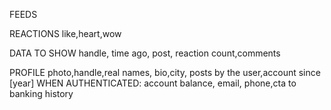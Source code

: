 FEEDS

REACTIONS
like,heart,wow

DATA TO SHOW
handle, time ago, post, reaction count,comments

PROFILE
photo,handle,real names, bio,city, posts by the user,account since [year]
WHEN AUTHENTICATED: account balance, email, phone,cta to banking history